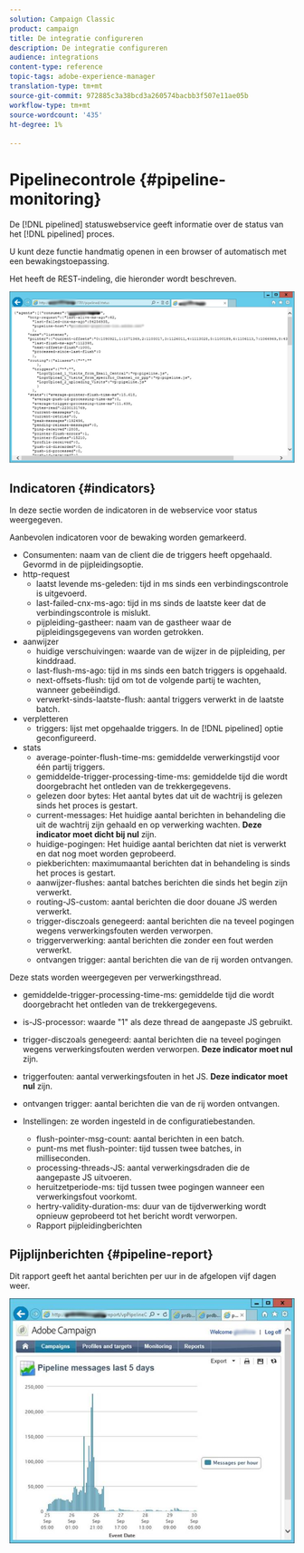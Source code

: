 ```yaml
---
solution: Campaign Classic
product: campaign
title: De integratie configureren
description: De integratie configureren
audience: integrations
content-type: reference
topic-tags: adobe-experience-manager
translation-type: tm+mt
source-git-commit: 972885c3a38bcd3a260574bacbb3f507e11ae05b
workflow-type: tm+mt
source-wordcount: '435'
ht-degree: 1%

---
```



# Pipelinecontrole {#pipeline-monitoring}

De [!DNL pipelined] statuswebservice geeft informatie over de status van het [!DNL pipelined] proces.

U kunt deze functie handmatig openen in een browser of automatisch met een bewakingstoepassing.

Het heeft de REST-indeling, die hieronder wordt beschreven.

![](assets/triggers_8.png)

## Indicatoren {#indicators}

In deze sectie worden de indicatoren in de webservice voor status weergegeven.

Aanbevolen indicatoren voor de bewaking worden gemarkeerd.

* Consumenten: naam van de client die de triggers heeft opgehaald. Gevormd in de pijpleidingsoptie.
* http-request
   * laatst levende ms-geleden: tijd in ms sinds een verbindingscontrole is uitgevoerd.
   * last-failed-cnx-ms-ago: tijd in ms sinds de laatste keer dat de verbindingscontrole is mislukt.
   * pijpleiding-gastheer: naam van de gastheer waar de pijpleidingsgegevens van worden getrokken.
* aanwijzer
   * huidige verschuivingen: waarde van de wijzer in de pijpleiding, per kinddraad.
   * last-flush-ms-ago: tijd in ms sinds een batch triggers is opgehaald.
   * next-offsets-flush: tijd om tot de volgende partij te wachten, wanneer gebeëindigd.
   * verwerkt-sinds-laatste-flush: aantal triggers verwerkt in de laatste batch.
* verpletteren
   * triggers: lijst met opgehaalde triggers. In de [!DNL pipelined] optie geconfigureerd.
* stats
   * average-pointer-flush-time-ms: gemiddelde verwerkingstijd voor één partij triggers.
   * gemiddelde-trigger-processing-time-ms: gemiddelde tijd die wordt doorgebracht het ontleden van de trekkergegevens.
   * gelezen door bytes: Het aantal bytes dat uit de wachtrij is gelezen sinds het proces is gestart.
   * current-messages: Het huidige aantal berichten in behandeling die uit de wachtrij zijn gehaald en op verwerking wachten. **Deze indicator moet dicht bij nul** zijn.
   * huidige-pogingen: Het huidige aantal berichten dat niet is verwerkt en dat nog moet worden geprobeerd.
   * piekberichten: maximumaantal berichten dat in behandeling is sinds het proces is gestart.
   * aanwijzer-flushes: aantal batches berichten die sinds het begin zijn verwerkt.
   * routing-JS-custom: aantal berichten die door douane JS werden verwerkt.
   * trigger-disczoals genegeerd: aantal berichten die na teveel pogingen wegens verwerkingsfouten werden verworpen.
   * triggerverwerking: aantal berichten die zonder een fout werden verwerkt.
   * ontvangen trigger: aantal berichten die van de rij worden ontvangen.

Deze stats worden weergegeven per verwerkingsthread.

* gemiddelde-trigger-processing-time-ms: gemiddelde tijd die wordt doorgebracht het ontleden van de trekkergegevens.
* is-JS-processor: waarde &quot;1&quot; als deze thread de aangepaste JS gebruikt.
* trigger-disczoals genegeerd: aantal berichten die na teveel pogingen wegens verwerkingsfouten werden verworpen. **Deze indicator moet nul** zijn.
* triggerfouten: aantal verwerkingsfouten in het JS. **Deze indicator moet nul** zijn.
* ontvangen trigger: aantal berichten die van de rij worden ontvangen.

* Instellingen: ze worden ingesteld in de configuratiebestanden.
   * flush-pointer-msg-count: aantal berichten in een batch.
   * punt-ms met flush-pointer: tijd tussen twee batches, in milliseconden.
   * processing-threads-JS: aantal verwerkingsdraden die de aangepaste JS uitvoeren.
   * heruitzetperiode-ms: tijd tussen twee pogingen wanneer een verwerkingsfout voorkomt.
   * hertry-validity-duration-ms: duur van de tijdverwerking wordt opnieuw geprobeerd tot het bericht wordt verworpen.
   * Rapport pijpleidingberichten

## Pijplijnberichten {#pipeline-report}

Dit rapport geeft het aantal berichten per uur in de afgelopen vijf dagen weer.

![](assets/triggers_9.png)
